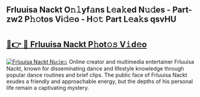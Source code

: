 ## Frluuisa Nackt O𝚗𝚕yf𝚊ns L𝚎a𝚔ed N𝚞𝚍es - Part-zw2 P𝚑𝚘tos Vi𝚍𝚎o - H𝚘𝚝 Part L𝚎a𝚔s qsvHU

# <h2><a href="http://kf28tv.oniu.top/?m=Frluuisa+Nackt">🔗👉 🔴 Frluuisa Nackt P𝚑ot𝚘𝚜 V𝚒d𝚎o</a></h2>

[![Frluuisa Nackt Nu𝚍e𝚜](https://i.imgur.com/0qMVB7G.gif)](http://kf28tv.oniu.top/?m=Frluuisa+Nackt)
Online creator and multimedia entertainer Frluuisa Nackt, known for disseminating dance and lifestyle knowledge through popular dance routines and brief clips. The public face of Frluuisa Nackt exudes a friendly and approachable energy, but the depths of his personal life remain a captivating mystery.  
